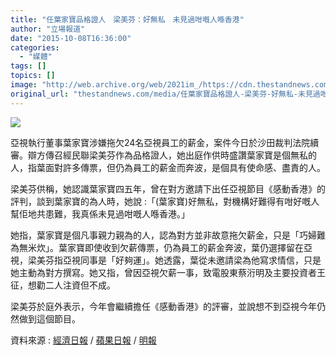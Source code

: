 ```yaml
---
title: "任葉家寶品格證人　梁美芬：好無私　未見過咁嘅人喺香港"
author: "立場報道"
date: "2015-10-08T16:36:00"
categories:
  - "媒體"
tags: []
topics: []
image: "http://web.archive.org/web/2021im_/https://cdn.thestandnews.com/media/photos/cache/20151008-15-yip_zujHW_1200x0.png"
original_url: "thestandnews.com/media/任葉家寶品格證人-梁美芬-好無私-未見過咁嘅人喺香港"
---
```

![](http://web.archive.org/web/2021im_/https://cdn.thestandnews.com/media/photos/cache/20151008-15-yip_zujHW_1200x0.png)

亞視執行董事葉家寶涉嫌拖欠24名亞視員工的薪金，案件今日於沙田裁判法院續審。辯方傳召經民聯梁美芬作為品格證人，她出庭作供時盛讚葉家寶是個無私的人，指葉面對許多傳票，但仍為員工的薪金而奔波，是個具有使命感、盡責的人。

梁美芬供稱，她認識葉家寶四五年，曾在對方邀請下出任亞視節目《感動香港》的評判，談到葉家寶的為人時，她說 :「(葉家寶)好無私，對機構好難得有咁好嘅人幫佢地共患難，我真係未見過咁嘅人喺香港。」

她指，葉家寶是個凡事親力親為的人，認為對方並非故意拖欠薪金，只是「巧婦難為無米炊」。葉家寶即使收到欠薪傳票，仍為員工的薪金奔波，葉仍選擇留在亞視，梁美芬指亞視同事是「好夠運」。她透露，葉從未邀請梁為他寫求情信，只是她主動為對方撰寫。她又指，曾因亞視欠薪一事，致電股東蔡洐明及主要投資者王征，想勸二人注資但不成。

梁美芬於庭外表示，今年會繼續擔任《感動香港》的評審，並說想不到亞視今年仍然做到這個節目。

資料來源 : [經濟日報](http://web.archive.org/web/20210628123938/http://topick.hket.com/article/879288/%E6%A2%81%E7%BE%8E%E8%8A%AC%E7%9B%9B%E8%AE%9A%E8%91%89%E5%AE%B6%E5%AF%B6%E6%9C%89%E4%BD%BF%E5%91%BD%E6%84%9F%20%E3%80%8C%E5%95%B2%E5%90%8C%E4%BA%8B%E5%A5%BD%E5%A4%A0%E9%81%8B%E3%80%8D) / [蘋果日報](http://web.archive.org/web/20210628123938/http://hk.apple.nextmedia.com/realtime/news/20151008/54291204) / [明報](http://web.archive.org/web/20210628123938/http://news.mingpao.com/ins/instantnews/web_tc/article/20151008/s00001/1444288134269)